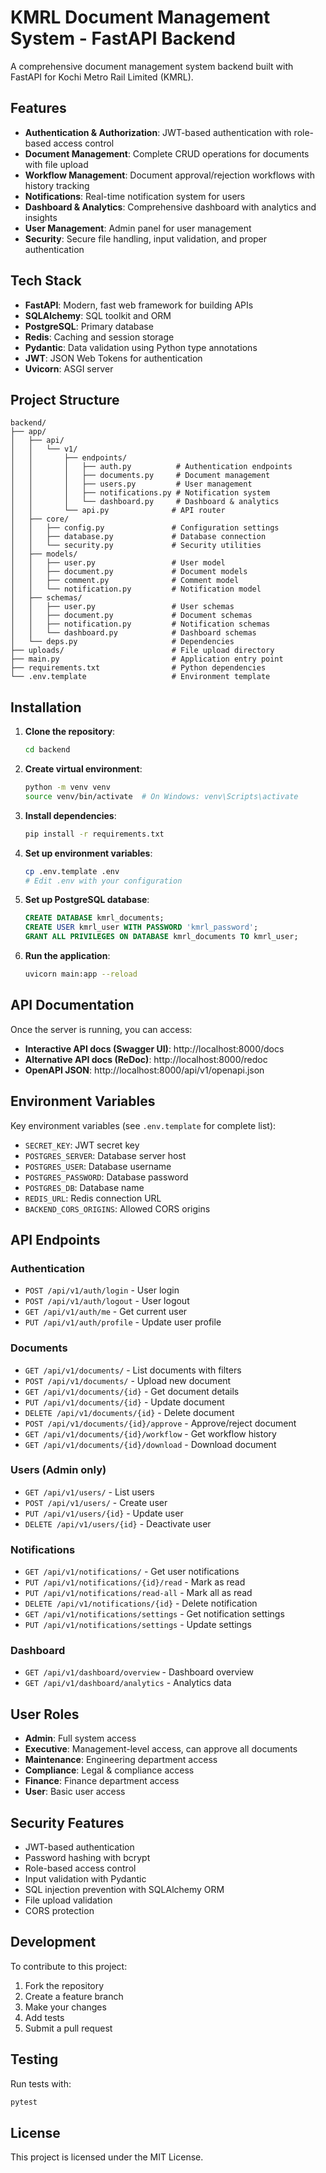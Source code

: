 # KMRL Document Management System - FastAPI Backend

A comprehensive document management system backend built with FastAPI for Kochi Metro Rail Limited (KMRL).

## Features

- **Authentication & Authorization**: JWT-based authentication with role-based access control
- **Document Management**: Complete CRUD operations for documents with file upload
- **Workflow Management**: Document approval/rejection workflows with history tracking
- **Notifications**: Real-time notification system for users
- **Dashboard & Analytics**: Comprehensive dashboard with analytics and insights
- **User Management**: Admin panel for user management
- **Security**: Secure file handling, input validation, and proper authentication

## Tech Stack

- **FastAPI**: Modern, fast web framework for building APIs
- **SQLAlchemy**: SQL toolkit and ORM
- **PostgreSQL**: Primary database
- **Redis**: Caching and session storage
- **Pydantic**: Data validation using Python type annotations
- **JWT**: JSON Web Tokens for authentication
- **Uvicorn**: ASGI server

## Project Structure

```
backend/
├── app/
│   ├── api/
│   │   └── v1/
│   │       ├── endpoints/
│   │       │   ├── auth.py          # Authentication endpoints
│   │       │   ├── documents.py     # Document management
│   │       │   ├── users.py         # User management
│   │       │   ├── notifications.py # Notification system
│   │       │   └── dashboard.py     # Dashboard & analytics
│   │       └── api.py              # API router
│   ├── core/
│   │   ├── config.py               # Configuration settings
│   │   ├── database.py             # Database connection
│   │   └── security.py             # Security utilities
│   ├── models/
│   │   ├── user.py                 # User model
│   │   ├── document.py             # Document models
│   │   ├── comment.py              # Comment model
│   │   └── notification.py         # Notification model
│   ├── schemas/
│   │   ├── user.py                 # User schemas
│   │   ├── document.py             # Document schemas
│   │   ├── notification.py         # Notification schemas
│   │   └── dashboard.py            # Dashboard schemas
│   └── deps.py                     # Dependencies
├── uploads/                        # File upload directory
├── main.py                         # Application entry point
├── requirements.txt                # Python dependencies
└── .env.template                   # Environment template
```

## Installation

1. **Clone the repository**:
   ```bash
   cd backend
   ```

2. **Create virtual environment**:
   ```bash
   python -m venv venv
   source venv/bin/activate  # On Windows: venv\Scripts\activate
   ```

3. **Install dependencies**:
   ```bash
   pip install -r requirements.txt
   ```

4. **Set up environment variables**:
   ```bash
   cp .env.template .env
   # Edit .env with your configuration
   ```

5. **Set up PostgreSQL database**:
   ```sql
   CREATE DATABASE kmrl_documents;
   CREATE USER kmrl_user WITH PASSWORD 'kmrl_password';
   GRANT ALL PRIVILEGES ON DATABASE kmrl_documents TO kmrl_user;
   ```

6. **Run the application**:
   ```bash
   uvicorn main:app --reload
   ```

## API Documentation

Once the server is running, you can access:

- **Interactive API docs (Swagger UI)**: http://localhost:8000/docs
- **Alternative API docs (ReDoc)**: http://localhost:8000/redoc
- **OpenAPI JSON**: http://localhost:8000/api/v1/openapi.json

## Environment Variables

Key environment variables (see `.env.template` for complete list):

- `SECRET_KEY`: JWT secret key
- `POSTGRES_SERVER`: Database server host
- `POSTGRES_USER`: Database username
- `POSTGRES_PASSWORD`: Database password
- `POSTGRES_DB`: Database name
- `REDIS_URL`: Redis connection URL
- `BACKEND_CORS_ORIGINS`: Allowed CORS origins

## API Endpoints

### Authentication
- `POST /api/v1/auth/login` - User login
- `POST /api/v1/auth/logout` - User logout
- `GET /api/v1/auth/me` - Get current user
- `PUT /api/v1/auth/profile` - Update user profile

### Documents
- `GET /api/v1/documents/` - List documents with filters
- `POST /api/v1/documents/` - Upload new document
- `GET /api/v1/documents/{id}` - Get document details
- `PUT /api/v1/documents/{id}` - Update document
- `DELETE /api/v1/documents/{id}` - Delete document
- `POST /api/v1/documents/{id}/approve` - Approve/reject document
- `GET /api/v1/documents/{id}/workflow` - Get workflow history
- `GET /api/v1/documents/{id}/download` - Download document

### Users (Admin only)
- `GET /api/v1/users/` - List users
- `POST /api/v1/users/` - Create user
- `PUT /api/v1/users/{id}` - Update user
- `DELETE /api/v1/users/{id}` - Deactivate user

### Notifications
- `GET /api/v1/notifications/` - Get user notifications
- `PUT /api/v1/notifications/{id}/read` - Mark as read
- `PUT /api/v1/notifications/read-all` - Mark all as read
- `DELETE /api/v1/notifications/{id}` - Delete notification
- `GET /api/v1/notifications/settings` - Get notification settings
- `PUT /api/v1/notifications/settings` - Update settings

### Dashboard
- `GET /api/v1/dashboard/overview` - Dashboard overview
- `GET /api/v1/dashboard/analytics` - Analytics data

## User Roles

- **Admin**: Full system access
- **Executive**: Management-level access, can approve all documents
- **Maintenance**: Engineering department access
- **Compliance**: Legal & compliance access
- **Finance**: Finance department access
- **User**: Basic user access

## Security Features

- JWT-based authentication
- Password hashing with bcrypt
- Role-based access control
- Input validation with Pydantic
- SQL injection prevention with SQLAlchemy ORM
- File upload validation
- CORS protection

## Development

To contribute to this project:

1. Fork the repository
2. Create a feature branch
3. Make your changes
4. Add tests
5. Submit a pull request

## Testing

Run tests with:
```bash
pytest
```

## License

This project is licensed under the MIT License.